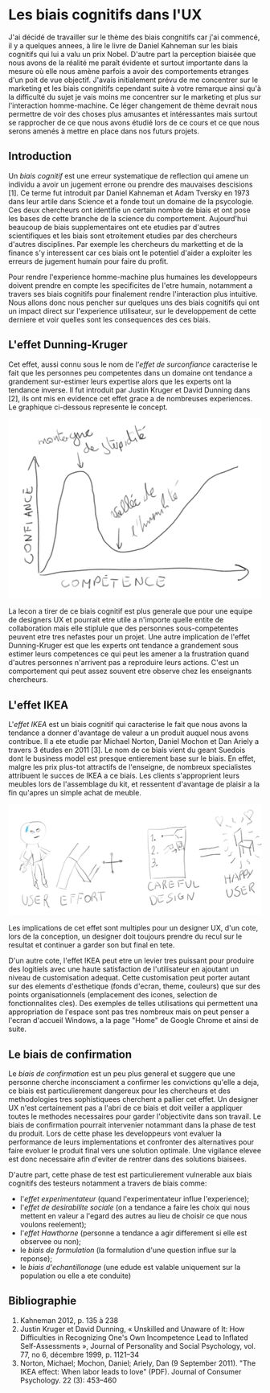 # Les biais cognitifs dans l'UX

J'ai décidé de travailler sur le thème des biais congnitifs car j'ai commencé, il y a quelques annees, à lire le livre de Daniel Kahneman sur les biais cognitifs qui lui a valu un prix Nobel. 
D'autre part la perception biaisée que nous avons de la réalité me paraît évidente et surtout importante dans la mesure où elle nous amène parfois a avoir des comportements etranges d'un poit de vue objectif. 
J'avais initialement prévu de me concentrer sur le marketing et les biais congnitifs cependant suite à votre remarque ainsi qu'à la difficulté du sujet je vais moins me concentrer sur le marketing et plus sur l'interaction homme-machine. 
Ce léger changement de thème devrait nous permettre de voir des choses plus amusantes et intéressantes mais surtout se rapprocher de ce que nous avons étudié lors de ce cours et ce que nous serons amenés à mettre en place dans nos futurs projets.

## Introduction

Un _biais cognitif_ est une erreur systematique de reflection qui amene un individu a avoir un jugement errone ou prendre des mauvaises descisions [1].
Ce terme fut introduit par Daniel Kahneman et Adam Tversky en 1973 dans leur artile dans Science et a fonde tout un domaine de la psycologie. 
Ces deux chercheurs ont identifie un certain nombre de biais et ont pose les bases de cette branche de la science du comportement.
Aujourd'hui beaucoup de biais supplementaires ont ete etudies par d'autres scientifiques et les biais sont etroitement etudies par des chercheurs d'autres disciplines. 
Par exemple les chercheurs du marketting et de la finance s'y interessent car ces biais ont le potentiel d'aider a exploiter les erreurs de jugement humain pour faire du profit. 

Pour rendre l'experience homme-machine plus humaines les developpeurs doivent prendre en compte les specificites de l'etre humain, notamment a travers ses biais cognitifs pour finalement rendre l'interaction plus intuitive.
Nous allons donc nous pencher sur quelques uns des biais cognitifs qui ont un impact direct sur l'experience utilisateur, sur le developpement de cette derniere et voir quelles sont les consequences des ces biais.

## L'effet Dunning-Kruger

Cet effet, aussi connu sous le nom de l'_effet de surconfiance_ caracterise le fait que les personnes peu competentes dans un domaine ont tendance a grandement sur-estimer leurs expertise alors que les experts ont la tendance inverse. 
Il fut introduit par Justin Kruger et David Dunning dans [2], ils ont mis en evidence cet effet grace a de nombreuses experiences.
Le graphique ci-dessous represente le concept.

![Effet Dunning-Kruger](dunningkruger.png)

La lecon a tirer de ce biais cognitif est plus generale que pour une equipe de designers UX et pourrait etre utile a n'importe quelle entite de collaboration mais elle stiplule que des personnes sous-competentes peuvent etre tres nefastes pour un projet. 
Une autre implication de l'effet Dunning-Kruger est que les experts ont tendance a grandement sous estimer leurs competences ce qui peut les amener a la frustration quand d'autres personnes n'arrivent pas a reproduire leurs actions. 
C'est un comportement qui peut assez souvent etre observe chez les enseignants chercheurs.

## L'effet IKEA

L'_effet IKEA_ est un biais cognitif qui caracterise le fait que nous avons la tendance a donner d'avantage de valeur a un produit auquel nous avons contribue.
Il a ete etudie par Michael Norton, Daniel Mochon et Dan Ariely a travers 3 études en 2011 [3]. 
Le nom de ce biais vient du geant Suedois dont le business model est presque entierement base sur le biais. 
En effet, malgre les prix plus-tot attractifs de l'enseigne, de nombreux specialistes attribuent le succes de IKEA a ce biais. 
Les clients s'approprient leurs meubles lors de l'assemblage du kit, et ressentent d'avantage de plaisir a la fin qu'apres un simple achat de meuble.

![Effet IKEA](ikea.png)

Les implications de cet effet sont multiples pour un designer UX, d'un cote, lors de la conception, un designer doit toujours prendre du recul sur le resultat et continuer a garder son but final en tete.

D'un autre cote, l'effet IKEA peut etre un levier tres puissant pour produire des logitiels avec une haute satisfaction de l'utilisateur en ajoutant un niveau de customisation adequat. 
Cette customisation peut porter autant sur des elements d'esthetique (fonds d'ecran, theme, couleurs) que sur des points organisationnels (emplacement des icones, selection de fonctionnalites cles).
Des exemples de telles utilisations qui permettent una appropriation de l'espace sont pas tres nombreux mais on peut penser a l'ecran d'accueil Windows, a la page "Home" de Google Chrome et ainsi de suite. 

## Le biais de confirmation

Le _biais de confirmation_ est un peu plus general et suggere que une personne cherche inconsciament a confirmer les convictions qu'elle a deja, ce biais est particulierement dangereux pour les chercheurs et des methodologies tres sophistiquees cherchent a pallier cet effet.
Un designer UX n'est certainement pas a l'abri de ce biais et doit veiller a appliquer toutes le methodes necessaires pour garder l'objectivite dans son travail.
Le biais de confirmation pourrait intervenier notammant dans la phase de test du produit. 
Lors de cette phase les developpeurs vont evaluer la performance de leurs implementations et confronter des alternatives pour faire evoluer le produit final vers une solution optimale.
Une vigilance elevee est donc necessaire afin d'eviter de rentrer dans des solutions biaisees.

D'autre part, cette phase de test est particulierement vulnerable aux biais cognitifs des testeurs notamment a travers de biais comme: 
 - l'_effet experimentateur_ (quand l'experimentateur influe l'experience);
 - l'_effet de desirabilite sociale_ (on a tendance a faire les choix qui nous mettent en valeur a l'egard des autres au lieu de choisir ce que nous voulons reelement);
 - l'_effet Hawthorne_ (personne a tendance a agir differement si elle est observee ou non);
 - le _biais de formulation_ (la formalution d'une question influe sur la reponse);
 - le _biais d'echantillonage_ (une edude est valable uniquement sur la population ou elle a ete conduite)

## Bibliographie

1. Kahneman 2012, p. 135 à 238 
2. Justin Kruger et David Dunning, « Unskilled and Unaware of It: How Difficulties in Recognizing One's Own Incompetence Lead to Inflated Self-Assessments », Journal of Personality and Social Psychology, vol. 77, no 6,‎ décembre 1999, p. 1121–34
3. Norton, Michael; Mochon, Daniel; Ariely, Dan (9 September 2011). "The IKEA effect: When labor leads to love" (PDF). Journal of Consumer Psychology. 22 (3): 453–460